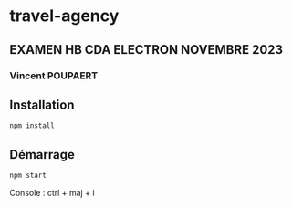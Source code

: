 # travel-agency

## EXAMEN HB CDA ELECTRON NOVEMBRE 2023

### Vincent POUPAERT

## Installation

```bash
npm install
```

## Démarrage 
```bash
npm start
```

Console : ctrl + maj + i
